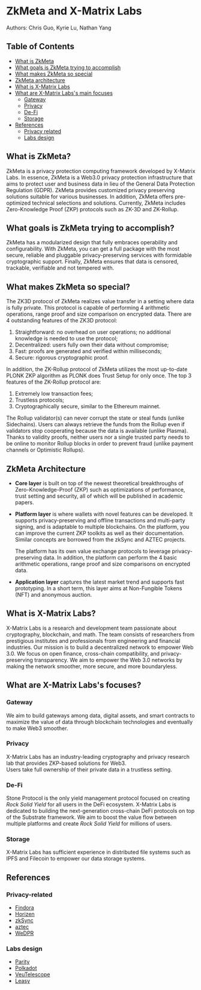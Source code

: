 # ZkMeta and X-Matrix Labs

Authors: Chris Guo, Kyrie Lu, Nathan Yang

## Table of Contents
* [What is ZkMeta](#what-is-zkmeta)
* [What goals is ZkMeta trying to accomplish](#what-goals-is-zkmeta-trying-to-accomplish)
* [What makes ZkMeta so special](#what-makes-zkmeta-so-special)
* [ZkMeta architecture](#zkmeta-architecture)
* [What is X-Matrix Labs](#what-is-x-matrix-labs)
* [What are X-Matrix Labs's main focuses](#what-are-x-matrix-labss-focuses)
    * [Gateway](#gateway)
    * [Privacy](#privacy)
    * [De-Fi](#de-fi)
    * [Storage](#storage)
* [References](#references)
    * [Privacy related](#privacy-related)
    * [Labs design](#labs-design)

## What is ZkMeta?
ZkMeta is a privacy protection computing framework developed by X-Matrix Labs.
In essence, ZkMeta is a Web3.0 privacy protection infrastructure that aims to protect user and business data
in lieu of the General Data Protection Regulation (GDPR).
ZkMeta provides customized privacy preserving solutions suitable for various businesses.
In addition, ZkMeta offers pre-optimized technical selections and solutions.
Currently, ZkMeta includes Zero-Knowledge Proof (ZKP) protocols such as ZK-3D and ZK-Rollup.

## What goals is ZkMeta trying to accomplish?
ZkMeta has a modularized design that fully embraces operability and configurability.
With ZkMeta, you can get a full package with the most secure, reliable and pluggable
privacy-preserving services with formidable cryptographic support.
Finally, ZkMeta ensures that data is censored, trackable, verifiable and not tempered with.

## What makes ZkMeta so special?
The ZK3D protocol of ZkMeta realizes value transfer in a setting where data is fully private.
This protocol is capable of performing 4 arithmetic operations, range proof and size comparison on encrypted data.
There are 4 outstanding features of the ZK3D protocol:
1. Straightforward: no overhead on user operations; no additional knowledge is needed to use the protocol;
1. Decentralized: users fully own their data without compromise;
1. Fast: proofs are generated and verified within milliseconds;
1. Secure: rigorous cryptographic proof.

In addition, the ZK-Rollup protocol of ZkMeta utilizes the most up-to-date PLONK ZKP algorithm as PLONK does Trust Setup for only once.
The top 3 features of the ZK-Rollup protocol are:
1. Extremely low transaction fees;
1. Trustless protocols;
1. Cryptographically secure, similar to the Ethereum mainnet.

The Rollup validator(s) can never corrupt the state or steal funds (unlike Sidechains).
Users can always retrieve the funds from the Rollup even if validators stop cooperating
   because the data is available (unlike Plasma).
Thanks to validity proofs, neither users nor a single trusted party needs to be online to monitor Rollup blocks
   in order to prevent fraud (unlike payment channels or Optimistic Rollups).

## ZkMeta Architecture
* **Core layer**
  is built on top of the newest theoretical breakthroughs of Zero-Knowledge-Proof (ZKP)
  such as optimizations of performance, trust setting and security,
  all of which will be published in academic papers.

* **Platform layer**
  is where wallets with novel features can be developed.
  It supports privacy-preserving and offline transactions and
  multi-party signing, and is adaptable to multiple blockchains.
  On the platform, you can improve the current ZKP toolkits as well as their documentation.
  Similar concepts are borrowed from the zkSync and AZTEC projects.
  
  The platform has its own value exchange protocols to leverage privacy-preserving data.
  In addition, the platform can perform the 4 basic arithmetic operations,
  range proof and size comparisons on encrypted data.

* **Application layer**
  captures the latest market trend and supports fast prototyping.
  In a short term, this layer aims at Non-Fungible Tokens (NFT) and anonymous auction.

## What is X-Matrix Labs?
X-Matrix Labs is a research and development team passionate about cryptography, blockchain, and math.
The team consists of researchers from prestigious institutes and professionals from engineering and financial industries.
Our mission is to build a decentralized network to empower Web 3.0.
We focus on open finance, cross-chain compatibility, and privacy-preserving transparency.
We aim to empower the Web 3.0 networks by making the network smoother, more secure, and more boundaryless.

## What are X-Matrix Labs's focuses?
### Gateway
We aim to build gateways among data, digital assets, and smart contracts to maximize the value of data through blockchain technologies and eventually to make Web3 smoother.

### Privacy
X-Matrix Labs has an industry-leading cryptography and privacy research lab that provides ZKP-based solutions for Web3.\
Users take full ownership of their private data in a trustless setting.

### De-Fi
Stone Protocol is the only yield management protocol focused on creating *Rock Solid Yield* for all users in the DeFi ecosystem.
X-Matrix Labs is dedicated to building the next-generation cross-chain DeFi protocols on top of the Substrate framework.
We aim to boost the value flow between multiple platforms and create *Rock Solid Yield* for millions of users.

### Storage
X-Matrix Labs has sufficient experience in distributed file systems such as IPFS and Filecoin to empower our data storage systems.

## References
### Privacy-related
* [Findora](#https://findora.org)
* [Horizen](#https://www.horizen.io)
* [zkSync](#https://zksync.io/)
* [aztec](#https://aztec.network/index.html)
* [WeDPR](#https://wedpr-lab.readthedocs.io/zh_CN/latest/docs/introduction.html)

### Labs design
* [Parity](#https://www.parity.io/)
* [Polkadot](#https://polkadot.network/)
* [VeuTelescope](#https://vuetelescope.com/explore?ui.slug=buefy&framework_null=true&_sort=lastDetectedAt%3Adesc)
* [Leasy](#https://leasy.co/)
